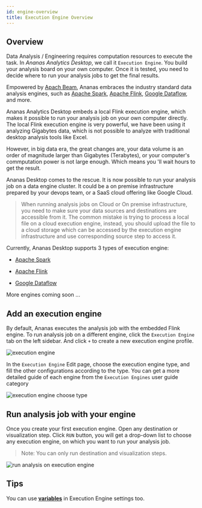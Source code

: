 ```yaml
---
id: engine-overview
title: Execution Engine Overview
---
```


## Overview 

Data Analysis / Engineering requires computation resources to execute the task. In *Ananas Analytics Desktop*, we call it `Execution Engine`. You build your analysis board on your own computer. Once it is tested, you need to decide where to run your analysis jobs to get the final results. 

Empowered by [Apach Beam](https://beam.apache.org/), Ananas embraces the industry standard data analysis engines, such as [Apache Spark](https://spark.apache.org/), [Apache Flink](https://flink.apache.org/), [Google Dataflow](https://cloud.google.com/dataflow/), and more.

Ananas Analytics Desktop embeds a local Flink execution engine, which makes it possible to run your analysis job on your own computer directly. The local Flink execution engine is very powerful, we have been using it analyzing Gigabytes data, which is not possible to analyze with traditional desktop analysis tools like Excel.

However, in big data era, the great changes are, your data volume is an order of magnitude larger than Gigabytes (Terabytes), or your computer's commputation power is not large enough. Which means you 'll wait hours to get the result. 

Ananas Desktop comes to the rescue. It is now possible to run your analysis job on a data engine cluster. It could be a on premise infrastructure prepared by your devops team, or a SaaS cloud offering like Google Cloud. 

> When running analysis jobs on Cloud or On premise infrastructure, you need to make sure your data sources and destinations are accessible from it. The common mistake is trying to process a local file on a cloud execution engine, instead, you should upload the file to a cloud storage which can be accessed by the execution engine infrastructure and use corresponding source step to access it.

Currently, Ananas Desktop supports 3 types of execution engine:

- [Apache Spark](engine-spark)

- [Apache Flink](engine-flink)

- [Google Dataflow](engine-dataflow)

More engines coming soon ...

## Add an execution engine

By default, Ananas executes the analysis job with the embedded Flink engine. To run analysis job on a different engine, click the `Execution Engine` tab on the left sidebar. And click `+` to create a new execution engine profile.

![execution engine](assets/execution_engine_tab.png) 

In the `Execution Engine` Edit page, choose the execution engine type, and fill the other configurations according to the type. You can get a more detailed guide of each engine from the `Execution Engines` user guide category

![execution engine choose type](assets/engine_choose_type.png)

## Run analysis job with your engine

Once you create your first execution engine. Open any destination or visualization step. Click `RUN` button, you will get a drop-down list to choose any execution engine, on which you want to run your analysis job.

> Note: You can only run destination and visualization steps.

![run analysis on execution engine](assets/engine_run.png)

## Tips

You can use [**variables**](variable-overview) in Execution Engine settings too.

